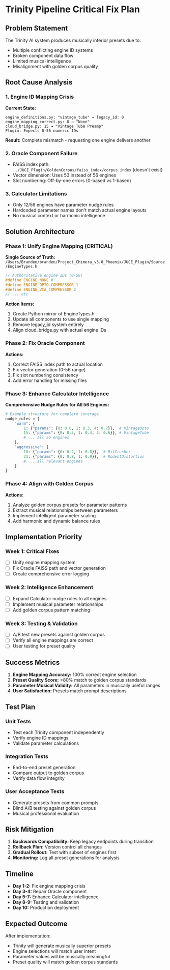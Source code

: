 # Trinity Pipeline Critical Fix Plan

## Problem Statement
The Trinity AI system produces musically inferior presets due to:
- Multiple conflicting engine ID systems
- Broken component data flow
- Limited musical intelligence
- Misalignment with golden corpus quality

## Root Cause Analysis

### 1. Engine ID Mapping Crisis
**Current State:**
```
engine_definitions.py: "vintage_tube" → legacy_id: 0
engine_mapping_correct.py: 0 → "None"
cloud_bridge.py: 15 → "Vintage Tube Preamp"
Plugin: Expects 0-56 numeric IDs
```

**Result:** Complete mismatch - requesting one engine delivers another

### 2. Oracle Component Failure
- FAISS index path: `../JUCE_Plugin/GoldenCorpus/faiss_index/corpus.index` (doesn't exist)
- Vector dimension: Uses 53 instead of 56 engines
- Slot numbering: Off-by-one errors (0-based vs 1-based)

### 3. Calculator Limitations
- Only 12/56 engines have parameter nudge rules
- Hardcoded parameter names don't match actual engine layouts
- No musical context or harmonic intelligence

## Solution Architecture

### Phase 1: Unify Engine Mapping (CRITICAL)

**Single Source of Truth:** `/Users/Branden/branden/Project_Chimera_v3.0_Phoenix/JUCE_Plugin/Source/EngineTypes.h`

```cpp
// Authoritative engine IDs (0-56)
#define ENGINE_NONE 0
#define ENGINE_OPTO_COMPRESSOR 1
#define ENGINE_VCA_COMPRESSOR 2
// ... etc
```

**Action Items:**
1. Create Python mirror of EngineTypes.h
2. Update all components to use single mapping
3. Remove legacy_id system entirely
4. Align cloud_bridge.py with actual engine IDs

### Phase 2: Fix Oracle Component

**Actions:**
1. Correct FAISS index path to actual location
2. Fix vector generation (0-56 range)
3. Fix slot numbering consistency
4. Add error handling for missing files

### Phase 3: Enhance Calculator Intelligence

**Comprehensive Nudge Rules for All 56 Engines:**

```python
# Example structure for complete coverage
nudge_rules = {
    "warm": {
        1: {"params": {0: 0.6, 1: 0.3, 4: 0.7}},  # VintageOpto
        15: {"params": {0: 0.5, 1: 0.4, 2: 0.6}}, # VintageTube
        # ... all 56 engines
    },
    "aggressive": {
        18: {"params": {0: 0.2, 1: 0.8}},  # BitCrusher
        21: {"params": {0: 0.8, 1: 0.9}},  # RodentDistortion
        # ... all relevant engines
    }
}
```

### Phase 4: Align with Golden Corpus

**Actions:**
1. Analyze golden corpus presets for parameter patterns
2. Extract musical relationships between parameters
3. Implement intelligent parameter scaling
4. Add harmonic and dynamic balance rules

## Implementation Priority

### Week 1: Critical Fixes
- [ ] Unify engine mapping system
- [ ] Fix Oracle FAISS path and vector generation
- [ ] Create comprehensive error logging

### Week 2: Intelligence Enhancement
- [ ] Expand Calculator nudge rules to all engines
- [ ] Implement musical parameter relationships
- [ ] Add golden corpus pattern matching

### Week 3: Testing & Validation
- [ ] A/B test new presets against golden corpus
- [ ] Verify all engine mappings are correct
- [ ] User testing for preset quality

## Success Metrics

1. **Engine Mapping Accuracy:** 100% correct engine selection
2. **Preset Quality Score:** >80% match to golden corpus standards
3. **Parameter Musical Validity:** All parameters in musically useful ranges
4. **User Satisfaction:** Presets match prompt descriptions

## Test Plan

### Unit Tests
- Test each Trinity component independently
- Verify engine ID mappings
- Validate parameter calculations

### Integration Tests
- End-to-end preset generation
- Compare output to golden corpus
- Verify data flow integrity

### User Acceptance Tests
- Generate presets from common prompts
- Blind A/B testing against golden corpus
- Musical professional evaluation

## Risk Mitigation

1. **Backwards Compatibility:** Keep legacy endpoints during transition
2. **Rollback Plan:** Version control all changes
3. **Gradual Rollout:** Test with subset of engines first
4. **Monitoring:** Log all preset generations for analysis

## Timeline

- **Day 1-2:** Fix engine mapping crisis
- **Day 3-4:** Repair Oracle component
- **Day 5-7:** Enhance Calculator intelligence
- **Day 8-9:** Testing and validation
- **Day 10:** Production deployment

## Expected Outcome

After implementation:
- Trinity will generate musically superior presets
- Engine selections will match user intent
- Parameter values will be musically meaningful
- Preset quality will match golden corpus standards